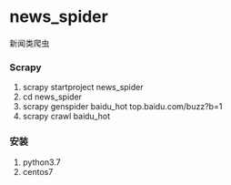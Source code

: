 # news_spider
新闻类爬虫

### Scrapy 
1. scrapy startproject news_spider
2. cd news_spider
3. scrapy genspider baidu_hot top.baidu.com/buzz?b=1
4. scrapy crawl baidu_hot

### 安装
1. python3.7
2. centos7
